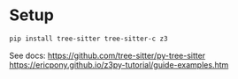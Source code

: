 


# Setup

```sh
pip install tree-sitter tree-sitter-c z3
```


See docs:
https://github.com/tree-sitter/py-tree-sitter
https://ericpony.github.io/z3py-tutorial/guide-examples.htm
